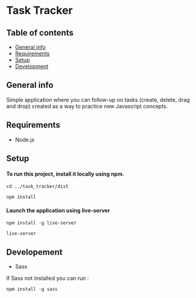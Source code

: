 # Task Tracker

## Table of contents

* [General info](#general-info)
* [Requirements](#requirements)
* [Setup](#setup)
* [Development](#development)

## General info
Simple application where you can follow-up on tasks (create, delete, drag and drop) created as a way to practice new Javascript concepts.

## Requirements

* Node.js

## Setup

#### To run this project, install it locally using npm.

```
cd ../task_tracker/dist
```
```
npm install
```
#### Launch the application using live-server

```
npm install -g live-server
```
```
live-server
```
## Developement
* Sass

If Sass not installed you can run :
```
npm install -g sass
```
 

